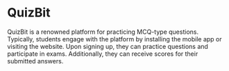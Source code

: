 # QuizBit
QuizBit is a renowned platform for practicing MCQ-type questions. Typically, students engage with the platform by installing the mobile app or visiting the website. Upon signing up, they can practice questions and participate in exams. Additionally, they can receive scores for their submitted answers.
